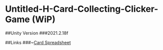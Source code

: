 # Untitled-H-Card-Collecting-Clicker-Game (WiP)

##Unity Version
###2021.2.18f

##Links
###~[Card Spreadsheet](https://docs.google.com/spreadsheets/d/1EyYWSnH2h1eT-Slk2ubCbY0FWLeSC0aUeDdBXbeL3i4/edit?usp=sharing)
